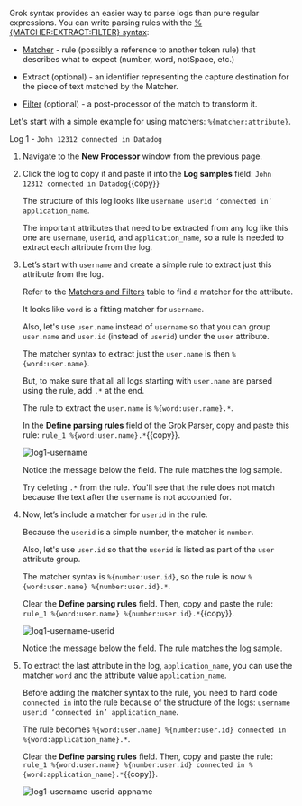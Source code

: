 Grok syntax provides an easier way to parse logs than pure regular expressions. You can write parsing rules with the <a href="https://docs.datadoghq.com/logs/processing/parsing/overview" target="_blank">%{MATCHER:EXTRACT:FILTER} syntax</a>:

- <a href="https://docs.datadoghq.com/logs/processing/parsing/?tab=matcher#matcher-and-filter" target="_blank">Matcher</a> - rule (possibly a reference to another token rule) that describes what to expect (number, word, notSpace, etc.)

- Extract (optional) - an identifier representing the capture destination for the piece of text matched by the Matcher.

- <a href="https://docs.datadoghq.com/logs/processing/parsing/?tab=filter#matcher-and-filter" target="_blank">Filter</a> (optional) -  a post-processor of the match to transform it.

Let's start with a simple example for using matchers: `%{matcher:attribute}`.

Log 1 - `John 12312 connected in Datadog`

1. Navigate to the **New Processor** window from the previous page.

2. Click the log to copy it and paste it into the **Log samples** field: `John 12312 connected in Datadog`{{copy}} 

    The structure of this log looks like  `username userid ‘connected in’ application_name`. 

    The important attributes that need to be extracted from any log like this one are `username`, `userid`, and `application_name`, so a rule is needed to extract each attribute from the log. 

3. Let’s start with `username` and create a simple rule to extract just this attribute from the log. 

    Refer to the <a href="https://docs.datadoghq.com/logs/processing/parsing/?tab=matcher#matcher-and-filter" target="_blank">Matchers and Filters</a> table to find a  matcher for the attribute.

    It looks like `word` is a fitting matcher for `username`. 

    Also, let's use `user.name` instead of `username` so that you can group `user.name` and `user.id` (instead of `userid`) under the `user` attribute.

    The matcher syntax to extract just the `user.name` is then `%{word:user.name}`. 

    But, to make sure that all all logs starting with `user.name` are parsed using the rule, add `.*` at the end.

    The rule to extract the `user.name` is `%{word:user.name}.*`.

    In the **Define parsing rules** field of the Grok Parser, copy and paste this rule: `rule_1 %{word:user.name}.*`{{copy}}.

    ![log1-username](logsparsing/assets/log1-username.png)

    Notice the message below the field. The rule matches the log sample.

    Try deleting `.*` from the rule. You'll see that the rule does not match because the text after the `username` is not accounted for.

4. Now, let’s include a matcher for `userid` in the rule. 

    Because the `userid` is a simple number, the matcher is `number`. 

    Also, let's use `user.id` so that the `userid` is listed as part of the `user` attribute group. 

    The matcher syntax is `%{number:user.id}`, so the rule is now `%{word:user.name} %{number:user.id}.*`.

    Clear the **Define parsing rules** field. Then, copy and paste the rule: `rule_1 %{word:user.name} %{number:user.id}.*`{{copy}}.
    
    ![log1-username-userid](logsparsing/assets/log1-username-userid.png)

    Notice the message below the field. The rule matches the log sample.

5. To extract the last attribute in the log, `application_name`, you can use the matcher `word` and the attribute value `application_name`. 

    Before adding the matcher syntax to the rule, you need to hard code `connected in` into the rule because of the structure of the logs: `username userid ‘connected in’ application_name`. 

    The rule becomes `%{word:user.name} %{number:user.id} connected in %{word:application_name}.*`. 

    Clear the **Define parsing rules** field. Then, copy and paste the rule: `rule_1 %{word:user.name} %{number:user.id} connected in %{word:application_name}.*`{{copy}}.
    
    ![log1-username-userid-appname](logsparsing/assets/log1-username-userid-appname.png)




